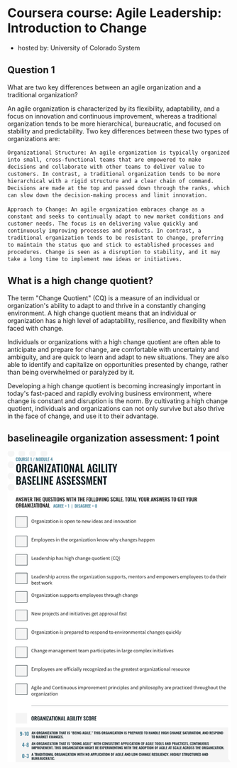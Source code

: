 # Coursera course: Agile Leadership: Introduction to Change
* hosted by: University of Colorado System

## Question 1
What are two key differences between an agile organization and a traditional organization?

An agile organization is characterized by its flexibility, adaptability, and a focus on innovation and continuous improvement, whereas a traditional organization tends to be more hierarchical, bureaucratic, and focused on stability and predictability. Two key differences between these two types of organizations are:

    Organizational Structure: An agile organization is typically organized into small, cross-functional teams that are empowered to make decisions and collaborate with other teams to deliver value to customers. In contrast, a traditional organization tends to be more hierarchical with a rigid structure and a clear chain of command. Decisions are made at the top and passed down through the ranks, which can slow down the decision-making process and limit innovation.

    Approach to Change: An agile organization embraces change as a constant and seeks to continually adapt to new market conditions and customer needs. The focus is on delivering value quickly and continuously improving processes and products. In contrast, a traditional organization tends to be resistant to change, preferring to maintain the status quo and stick to established processes and procedures. Change is seen as a disruption to stability, and it may take a long time to implement new ideas or initiatives.

## What is a high change quotient?
The term "Change Quotient" (CQ) is a measure of an individual or organization's ability to adapt to and thrive in a constantly changing environment. A high change quotient means that an individual or organization has a high level of adaptability, resilience, and flexibility when faced with change.

Individuals or organizations with a high change quotient are often able to anticipate and prepare for change, are comfortable with uncertainty and ambiguity, and are quick to learn and adapt to new situations. They are also able to identify and capitalize on opportunities presented by change, rather than being overwhelmed or paralyzed by it.

Developing a high change quotient is becoming increasingly important in today's fast-paced and rapidly evolving business environment, where change is constant and disruption is the norm. By cultivating a high change quotient, individuals and organizations can not only survive but also thrive in the face of change, and use it to their advantage.

## baselineagile organization assessment: 1 point
![](img00.png)

